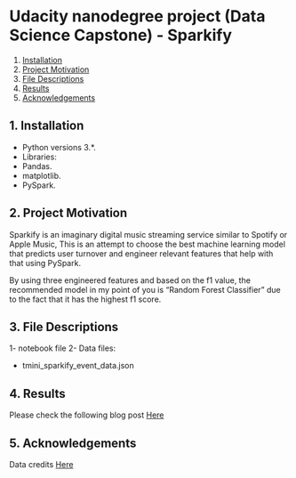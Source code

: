 #  Udacity nanodegree project (Data Science Capstone) - Sparkify

1. [Installation](#installation)
2. [Project Motivation](#motivation)
3. [File Descriptions](#files)
4. [Results](#results)
5. [Acknowledgements](#Acknowledgements)

## 1. Installation <a name="installation"></a>

- Python versions 3.*.
- Libraries:
- Pandas.
- matplotlib.
- PySpark.

## 2. Project Motivation <a name="motivation"></a>
Sparkify is an imaginary digital music streaming service similar to Spotify or Apple Music, This  is an attempt to choose the best machine learning model that predicts user turnover and engineer relevant features that help with that using PySpark.

By using three engineered features and based on the f1 value, the recommended model in my point of you is “Random Forest Classifier” due to the fact that it has the highest f1 score.

## 3. File Descriptions <a name="files"></a>  

1- notebook file 
2- Data files:
- tmini_sparkify_event_data.json

## 4. Results <a name="results"></a>
Please check the following blog post [Here](https://medium.com/@athlatif/the-ideal-model-to-predict-users-turnover-churn-using-pyspark-2007cc6a80f4)

## 5. Acknowledgements<a name="Acknowledgements"></a>
Data credits [Here](https://www.udacity.com/) 


